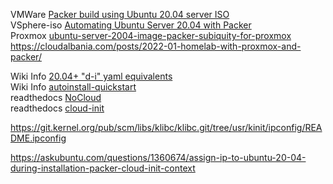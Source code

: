 VMWare [Packer build using Ubuntu 20.04 server ISO](https://imagineer.in/blog/packer-build-for-ubuntu-20-04/)  
VSphere-iso [Automating Ubuntu Server 20.04 with Packer](https://beryju.org/blog/automating-ubuntu-server-20-04-with-packer)  
Proxmox [ubuntu-server-2004-image-packer-subiquity-for-proxmox](https://www.aerialls.eu/posts/ubuntu-server-2004-image-packer-subiquity-for-proxmox/)  
https://cloudalbania.com/posts/2022-01-homelab-with-proxmox-and-packer/



Wiki Info [20.04+ "d-i" yaml equivalents](https://ubuntu.com/server/docs/install/autoinstall-reference)  
Wiki Info [autoinstall-quickstart](https://ubuntu.com/server/docs/install/autoinstall-quickstart)  
readthedocs [NoCloud](https://cloudinit.readthedocs.io/en/latest/topics/datasources/nocloud.html)  
readthedocs [cloud-init](https://cloudinit.readthedocs.io/en/latest/topics/modules.html#write-files)  

https://git.kernel.org/pub/scm/libs/klibc/klibc.git/tree/usr/kinit/ipconfig/README.ipconfig

https://askubuntu.com/questions/1360674/assign-ip-to-ubuntu-20-04-during-installation-packer-cloud-init-context